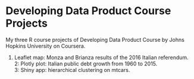 # Developing Data Product Course Projects
My three R course projects of Developing Data Product Course by Johns Hopkins University on Coursera.
1. Leaflet map: Monza and Brianza results of the 2016 Italian referendum.  
2: Plotly plot: Italian public debt growth from 1960 to 2015.  
3: Shiny app: hierarchical clustering on mtcars.  
